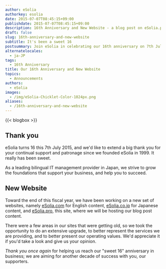 ```yaml
---
author: eSolia
authorkey: esolia
date: 2015-07-07T08:45:15+09:00
publishdate: 2015-07-07T08:45:15+09:00
description: 16th Anniversary and New Website - a blog post on eSolia.pro from eSolia Inc.
draft: false
slug: 16th-anniversary-and-new-website
subtitle: It's been a sweet 16
postsummary: Join eSolia in celebrating our 16th anniversary on 7th July 2015, and the launch of our new website.
alternatelocales:
  - ja-JP
tags:
  - 16th Anniversary
title: Our 16th Anniversary and New Website
topics:
  - Announcements
authors:
  - eSolia
images:
  - /img/eSolia-Chicklet-Color-1024px.png
aliases:
  - /16th-anniversary-and-new-website
---
```


{{< blogbox >}}

## Thank you

eSolia turns 16 this 7th July 2015, and we'd like to extend a big thank you for your continual support and patronage since we founded eSolia in 1999. It really has been sweet.

As a leading bilingual IT management provider in Japan, we strive to grow the foundations that support your business, and help you to succeed.

## New Website

Toward the end of this fiscal year, we have been working on a new set of websites, namely [eSolia.com](http://esolia.com) for English content, [eSolia.co.jp](http://esolia.co.jp) for Japanese content, and [eSolia.pro](http://esolia.pro), this site, where we will be hosting our blog post content.

There were a few areas in our sites that were getting old, so we took the opportunity to do an extensive upgrade, to better represent the services we are providing, and to better present our operating values. We'd appreciate it if you'd take a look and give us your opinion.

_Thank you once again_ for helping us reach our "sweet 16" anniversary in business; we are aiming for another decade of success with you, our supporters.
